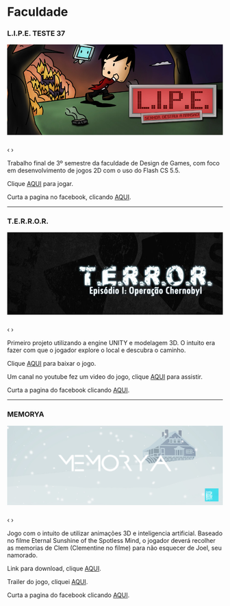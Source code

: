 # [](#header-1)Faculdade

### [](#header-3)L.I.P.E. TESTE 37
![](fotos/lipe/banner.jpg)
<html>
    <head>
        <link rel="stylesheet" href="css/blueimp-gallery.min.css">
    </head>
    <body>
        <script src="js/blueimp-gallery.min.js"></script>
        <div id="links-lipe">
        <a href="fotos/lipe/cena1.png"></a> <a href="fotos/lipe/cena2.png"></a><a href="fotos/lipe/cena3.png"></a> <a href="fotos/lipe/cena4.png"></a> <a href="fotos/lipe/cena5.png"></a> <a href="fotos/lipe/cena6.png"></a>
        </div>   
        <div id="blueimp-image-carousel-lipe" class="blueimp-gallery blueimp-gallery-carousel blueimp-gallery-display">
            <div class="slides"></div>
            <h3 class="title"></h3>
            <a class="prev">‹</a>
            <a class="next">›</a>
            <a class="play-pause"></a>
            <ol class="indicator"></ol>
        </div>        
        <script>
            blueimp.Gallery(
                document.getElementById('links-lipe').getElementsByTagName('a'),
                {
                    container: '#blueimp-image-carousel-lipe',
                    carousel: true
                }
            );
        </script>
    </body>   
</html>

Trabalho final de 3º semestre da faculdade de Design de Games, com foco em desenvolvimento de jogos 2D com o uso do Flash CS 5.5.

Clique [AQUI](http://www.newgrounds.com/dump/item/5e958707d6b1bda6a80e1e71889bddcb) para jogar.

Curta a pagina no facebook, clicando [AQUI](https://www.facebook.com/gamelipe).

* * *

### [](#header-3)T.E.R.R.O.R.
![](fotos/terror/banner.jpg)
<html>
    <head>
        <link rel="stylesheet" href="css/blueimp-gallery.min.css">
    </head>
    <body>
        <script src="js/blueimp-gallery.min.js"></script>
        <div id="links-terror">
        <a href="fotos/terror/PRINT01.jpg"></a> <a href="fotos/terror/PRINT02.jpg"></a> <a href="fotos/terror/PRINT03.jpg"></a> <a href="fotos/terror/PRINT04.png"></a> <a href="fotos/terror/PRINT05.jpg"></a> <a href="fotos/terror/PRINT06.jpg"></a>
        </div>   
        <div id="blueimp-image-carousel-terror" class="blueimp-gallery blueimp-gallery-carousel blueimp-gallery-display">
            <div class="slides"></div>
            <h3 class="title"></h3>
            <a class="prev">‹</a>
            <a class="next">›</a>
            <a class="play-pause"></a>
            <ol class="indicator"></ol>
        </div>        
        <script>
            blueimp.Gallery(
                document.getElementById('links-terror').getElementsByTagName('a'),
                {
                    container: '#blueimp-image-carousel-terror',
                    carousel: true
                }
            );
        </script>
    </body>   
</html>
Primeiro projeto utilizando a engine UNITY e modelagem 3D. O intuito era fazer com que o jogador explore o local e descubra o caminho.

Clique [AQUI](http://www.mediafire.com/download/9k2yy71wp4svvu0/T.E.R.R.O.R_v1.1.rar) para baixar o jogo.

Um canal no youtube fez um video do jogo, clique [AQUI](http://www.youtube.com/watch?v=2QmnALqEPco&feature=g-all) para assistir.

Curta a pagina do facebook clicando [AQUI](https://www.facebook.com/terrorthegame).

* * *

### [](#header-3)MEMORYA
![](fotos/memorya/banner.jpg)
<html>
    <head>
        <link rel="stylesheet" href="css/blueimp-gallery.min.css">
    </head>
    <body>
        <script src="js/blueimp-gallery.min.js"></script>
        <div id="links-memorya">
        <a href="fotos/memorya/01.png"></a> <a href="fotos/memorya/02.png"></a> <a href="fotos/memorya/03.png"></a> <a href="fotos/memorya/04.png"></a> <a href="fotos/memorya/05.png"></a> <a href="fotos/memorya/06.png"></a>
        </div>   
        <div id="blueimp-image-carousel-memorya" class="blueimp-gallery blueimp-gallery-carousel blueimp-gallery-display">
            <div class="slides"></div>
            <h3 class="title"></h3>
            <a class="prev">‹</a>
            <a class="next">›</a>
            <a class="play-pause"></a>
            <ol class="indicator"></ol>
        </div>        
        <script>
            blueimp.Gallery(
                document.getElementById('links-memorya').getElementsByTagName('a'),
                {
                    container: '#blueimp-image-carousel-memorya',
                    carousel: true
                }
            );
        </script>
    </body>   
</html>
Jogo com o intuito de utilizar animações 3D e inteligencia artificial. Baseado no filme Eternal Sunshine of the Spotless Mind, o jogador deverá recolher as memorias de Clem (Clementine no filme) para não esquecer de Joel, seu namorado.

Link para download, clique [AQUI](http://www.mediafire.com/download/w6vdkwdvwpdef3c/Memorya.rar).

Trailer do jogo, cliquei [AQUI](https://www.youtube.com/watch?v=nOR7zG8LKfY).

Curta a pagina do facebook clicando [AQUI](https://www.facebook.com/memoryagame).
